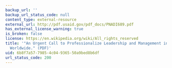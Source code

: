 ```yaml
---
backup_url: ''
backup_url_status_code: null
content_type: external-resource
external_url: http://pdf.usaid.gov/pdf_docs/PNADI689.pdf
has_external_license_warning: true
is_broken: false
license: https://en.wikipedia.org/wiki/All_rights_reserved
title: '"An Urgent Call to Professionalize Leadership and Management in Health Care
  Worldwide." (PDF)'
uid: 6b8f7a57-7985-4c04-9365-50a9bed8b6df
url_status_code: 200
---
```


